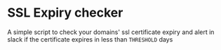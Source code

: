# SSL Expiry checker

A simple script to check your domains' ssl certificate expiry and alert
in slack if the certificate expires in less than `THRESHOLD` days
